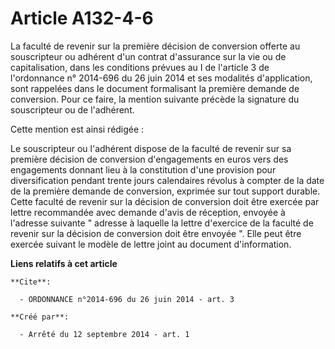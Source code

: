 # Article A132-4-6

La faculté de revenir sur la première décision de conversion offerte au souscripteur ou adhérent d'un contrat d'assurance sur
la vie ou de capitalisation, dans les conditions prévues au I de l'article 3 de l'ordonnance n° 2014-696 du 26 juin 2014 et
ses modalités d'application, sont rappelées dans le document formalisant la première demande de conversion. Pour ce faire, la
mention suivante précède la signature du souscripteur ou de l'adhérent. 

Cette mention est ainsi rédigée : 

Le souscripteur ou l'adhérent dispose de la faculté de revenir sur sa première décision de conversion d'engagements en euros
vers des engagements donnant lieu à la constitution d'une provision pour diversification pendant trente jours calendaires
révolus à compter de la date de la première demande de conversion, exprimée sur tout support durable. Cette faculté de
revenir sur la décision de conversion doit être exercée par lettre recommandée avec demande d'avis de réception, envoyée à
l'adresse suivante " adresse à laquelle la lettre d'exercice de la faculté de revenir sur la décision de conversion doit être
envoyée ". Elle peut être exercée suivant le modèle de lettre joint au document d'information.

**Liens relatifs à cet article**

	**Cite**:

	  - ORDONNANCE n°2014-696 du 26 juin 2014 - art. 3

	**Créé par**:

	  - Arrêté du 12 septembre 2014 - art. 1
